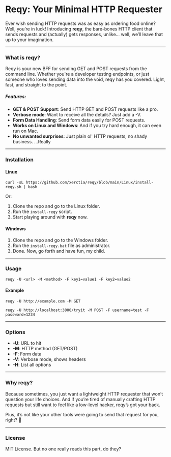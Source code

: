 # Reqy: Your Minimal HTTP Requester

Ever wish sending HTTP requests was as easy as ordering food online? Well, you’re in luck! Introducing <b>reqy</b>, the bare-bones HTTP client that sends requests and (actually) gets responses, unlike... well, we’ll leave that up to your imagination.

<hr />

### What is reqy?

Reqy is your new BFF for sending GET and POST requests from the command line. Whether you're a developer testing endpoints, or just someone who loves sending data into the void, reqy has you covered. Light, fast, and straight to the point.

##### Features:

- <b>GET & POST Support</b>: Send HTTP GET and POST requests like a pro.
- <b>Verbose mode</b>: Want to receive all the details? Just add a -V.
- <b>Form Data Handling</b>: Send form data easily for POST requests.
- <b>Works on Linux and Windows</b>: And if you try hard enough, it can even run on Mac.
- <b>No unwanted surprises</b>: Just plain ol' HTTP requests, no shady business. ...Really

<hr />

### Installation

#### Linux

`curl -sL https://github.com/xerctia/reqy/blob/main/Linux/install-reqy.sh
 | bash
`

Or:

1. Clone the repo and go to the Linux folder.
2. Run the `install-reqy` script.
3. Start playing around with <b>reqy</b> now.

#### Windows

1. Clone the repo and go to the Windows folder.
2. Run the `install-reqy.bat` file as administrator.
3. Done. Now, go forth and have fun, my child.

<hr />

### Usage

`reqy -U <url> -M <method> -F key1=value1 -F key2=value2
`

#### Example

`reqy -U http://example.com -M GET`

`reqy -U http://localhost:3000/tryit -M POST -F username=test -F password=1234
`

<hr />

### Options

- <b>-U</b>: URL to hit
- <b>-M</b>: HTTP method (GET/POST)
- <b>-F</b>: Form data
- <b>-V</b>: Verbose mode, shows headers
- <b>-H</b>: List all options

<hr />

### Why reqy?

Because sometimes, you just want a lightweight HTTP requester that won’t question your life choices. And if you’re tired of manually crafting HTTP requests but still want to feel like a low-level hacker, reqy’s got your back.

Plus, it’s not like your other tools were going to send that request for you, right? 🤷

<hr />

### License

MIT License.
But no one really reads this part, do they?
